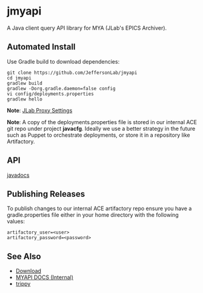 # jmyapi
A Java client query API library for MYA (JLab's EPICS Archiver).  

## Automated Install
Use Gradle build to download dependencies:
```
git clone https://github.com/JeffersonLab/jmyapi
cd jmyapi
gradlew build
gradlew -Dorg.gradle.daemon=false config
vi config/deployments.properties
gradlew hello
```
__Note__: [JLab Proxy Settings](https://github.com/JeffersonLab/jmyapi/wiki/JLab-Proxy)

__Note__: A copy of the deployments.properties file is stored in our internal ACE git repo under project __javacfg__.  Ideally we use a better strategy in the future such as Puppet to orchestrate deployments, or store it in a repository like Artifactory.

## API
[javadocs](https://jeffersonlab.github.io/jmyapi/)   

## Publishing Releases
To publish changes to our internal ACE artifactory repo ensure you have a gradle.properties file either in your home directory with the following values:

```
artifactory_user=<user>
artifactory_password=<password>
```

## See Also
   - [Download](https://github.com/JeffersonLab/jmyapi/releases)    
   - [MYAPI DOCS (Internal)](http://devweb.acc.jlab.org/controls_web/certified/myapi/)
   - [trippy](https://github.com/JeffersonLab/trippy)
